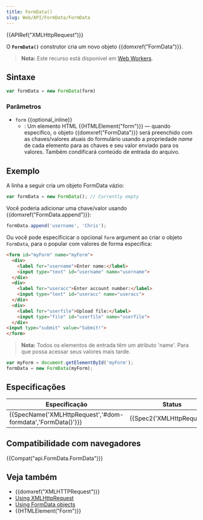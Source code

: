 ```yaml
---
title: FormData()
slug: Web/API/FormData/FormData
---
```

{{APIRef("XMLHttpRequest")}}

O **`FormData()`** construtor cria um novo objeto {{domxref("FormData")}}.

> **Nota:** Este recurso está disponível em [Web Workers](/pt-BR/docs/Web/API/Web_Workers_API).

## Sintaxe

```js
var formData = new FormData(form)
```

### Parâmetros

- `form` {{optional_inline}}
  - : Um elemento HTML {{HTMLElement("form")}} — quando especifico, o objeto {{domxref("FormData")}} será preenchido com as chaves/valores atuais do formulário usando a propriedade _name_ de cada elemento para as chaves e seu valor enviado para os valores. Também condificará conteúdo de entrada do arquivo.

## Exemplo

A linha a seguir cria um objeto FormData vázio:

```js
var formData = new FormData(); // Currently empty
```

Você poderia adicionar uma chave/valor usando {{domxref("FormData.append")}}:

```js
formData.append('username', 'Chris');
```

Ou você pode especificicar o opcional `form` argument ao criar o objeto `FormData`, para o popular com valores de forma especifica:

```html
<form id="myForm" name="myForm">
  <div>
    <label for="username">Enter name:</label>
    <input type="text" id="username" name="username">
  </div>
  <div>
    <label for="useracc">Enter account number:</label>
    <input type="text" id="useracc" name="useracc">
  </div>
  <div>
    <label for="userfile">Upload file:</label>
    <input type="file" id="userfile" name="userfile">
  </div>
<input type="submit" value="Submit!">
</form>
```

> **Nota:** Todos os elementos de entrada têm um atributo 'name'. Para que possa acessar seus valores mais tarde.

```js
var myForm = document.getElementById('myForm');
formData = new FormData(myForm);
```

## Especificações

| Especificação                                                                    | Status                               | Comentário        |
| -------------------------------------------------------------------------------- | ------------------------------------ | ----------------- |
| {{SpecName('XMLHttpRequest','#dom-formdata','FormData()')}} | {{Spec2('XMLHttpRequest')}} | Definição inicial |

## Compatibilidade com navegadores

{{Compat("api.FormData.FormData")}}

## Veja também

- {{domxref("XMLHTTPRequest")}}
- [Using XMLHttpRequest](/pt-BR/docs/DOM/XMLHttpRequest/Using_XMLHttpRequest)
- [Using FormData objects](/pt-BR/docs/DOM/XMLHttpRequest/FormData/Using_FormData_Objects)
- {{HTMLElement("Form")}}
